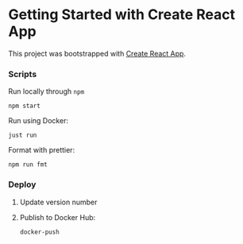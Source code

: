 # Getting Started with Create React App

This project was bootstrapped with [Create React App](https://github.com/facebook/create-react-app).

### Scripts

Run locally through `npm`

`npm start`

Run using Docker:

`just run`

Format with prettier:

`npm run fmt`

### Deploy

1. Update version number
2. Publish to Docker Hub:

    `docker-push`
